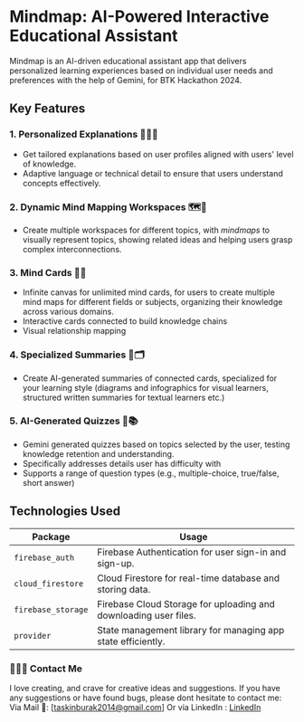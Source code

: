 
# Mindmap: AI-Powered Interactive Educational Assistant

Mindmap is an AI-driven educational assistant app that delivers personalized learning experiences based on individual user needs and preferences with the help of Gemini, for BTK Hackathon 2024.

## Key Features 

### 1. Personalized Explanations 🧑‍🏫✨
- Get tailored explanations based on user profiles aligned with users' level of knowledge.
- Adaptive language or technical detail to ensure that users understand concepts effectively.
### 2. Dynamic Mind Mapping Workspaces 🗺️🧠
- Create multiple workspaces for different topics, with *mindmaps* to visually represent topics, showing related ideas and helping users grasp complex interconnections.
### 3. Mind Cards 🧩🔗
  - Infinite canvas for unlimited mind cards, for users to create multiple mind maps for different fields or subjects, organizing their knowledge across various domains.
  - Interactive cards connected to build knowledge chains
  - Visual relationship mapping
### 4. Specialized Summaries 📝🗂️
- Create AI-generated summaries of connected cards, specialized for your learning style (diagrams and infographics for visual learners, structured written summaries for textual learners etc.)
### 5. AI-Generated Quizzes 🎯📚
- Gemini generated quizzes based on topics selected by the user, testing knowledge retention and understanding.
- Specifically addresses details user has difficulty with
- Supports a range of question types (e.g., multiple-choice, true/false, short answer)


## Technologies Used

|           Package           |                                    Usage                                    |
|-----------------------------|-----------------------------------------------------------------------------|
| `firebase_auth`             | Firebase Authentication for user sign-in and sign-up.                       |
| `cloud_firestore`           | Cloud Firestore for real-time database and storing data.                    |
| `firebase_storage`          | Firebase Cloud Storage for uploading and downloading user files.            |
| `provider`                  | State management library for managing app state efficiently.                |


### 🙋🏻‍♂️ Contact Me 
I love creating, and crave for creative ideas and suggestions. If you have any suggestions or have found bugs, please dont hesitate to contact me:
Via Mail 📧:
[taskinburak2014@gmail.com]
Or via LinkedIn :
[LinkedIn](https://tr.linkedin.com/in/%C3%B6mer-burak-ta%C5%9Fk%C4%B1n-75057b204)
